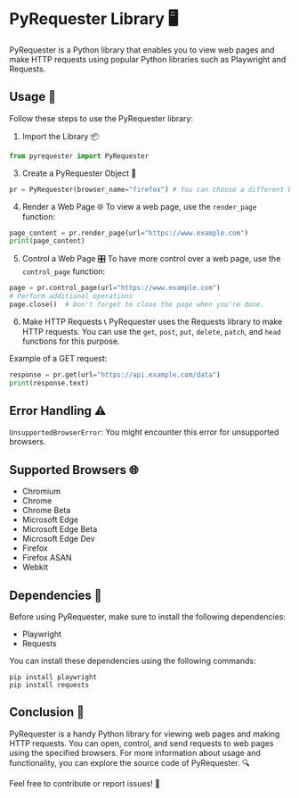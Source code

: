 ﻿# PyRequester Library 🖥️

PyRequester is a Python library that enables you to view web pages and make HTTP requests using popular Python libraries such as Playwright and Requests.

## Usage 🚀

Follow these steps to use the PyRequester library:
1. Import the Library 📦
```python
from pyrequester import PyRequester
```
3. Create a PyRequester Object 👷
```python
pr = PyRequester(browser_name="firefox") # You can choose a different browser.
```
4. Render a Web Page 🌐
To view a web page, use the `render_page` function:
```python
page_content = pr.render_page(url="https://www.example.com")
print(page_content)
```
5. Control a Web Page 🎛️
To have more control over a web page, use the `control_page` function:
```python
page = pr.control_page(url="https://www.example.com")
# Perform additional operations
page.close()  # Don't forget to close the page when you're done.
```
6. Make HTTP Requests 📞
PyRequester uses the Requests library to make HTTP requests. You can use the `get`, `post`, `put`, `delete`, `patch`, and `head` functions for this purpose.

Example of a GET request:
```python
response = pr.get(url="https://api.example.com/data")
print(response.text)
```

## Error Handling ⚠️

`UnsupportedBrowserError`: You might encounter this error for unsupported browsers.

## Supported Browsers 🌐

-   Chromium
-   Chrome
-   Chrome Beta
-   Microsoft Edge
-   Microsoft Edge Beta
-   Microsoft Edge Dev
-   Firefox
-   Firefox ASAN
-   Webkit

## Dependencies 🔧

Before using PyRequester, make sure to install the following dependencies:

-   Playwright
-   Requests

You can install these dependencies using the following commands:

    pip install playwright
    pip install requests

## Conclusion 🎉

PyRequester is a handy Python library for viewing web pages and making HTTP requests. You can open, control, and send requests to web pages using the specified browsers. For more information about usage and functionality, you can explore the source code of PyRequester. 🔍

Feel free to contribute or report issues! 🙌
